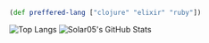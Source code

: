 <!--
**solar05/solar05** is a ✨ _special_ ✨ repository because its `README.md` (this file) appears on your GitHub profile.

Here are some ideas to get you started:

- 🔭 I’m currently working on ...
- 🌱 I’m currently learning ...
- 👯 I’m looking to collaborate on ...
- 🤔 I’m looking for help with ...
- 💬 Ask me about ...
- 📫 How to reach me: ...
- 😄 Pronouns: ...
- ⚡ Fun fact: ...
-->
```clojure
(def preffered-lang ["clojure" "elixir" "ruby"])
```
![Top Langs](https://github-readme-stats.vercel.app/api/top-langs/?username=solar05&layout=compact&theme=synthwave&langs_count=10&hide=html,css,blade)
![Solar05's GitHub Stats](https://github-readme-stats.vercel.app/api?username=solar05&include_all_commits=true&show_icons=true&theme=synthwave&show_owner=true&hide=stars)
